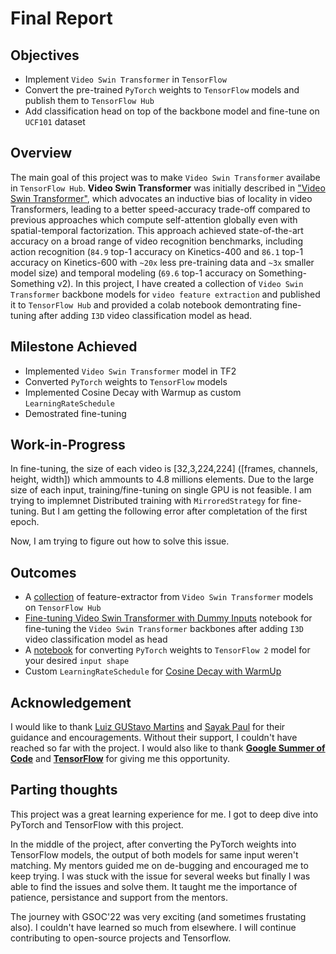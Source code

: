 # Final Report

## Objectives

* Implement  `Video Swin Transformer` in `TensorFlow`
* Convert the pre-trained `PyTorch` weights to `TensorFlow` models and publish them to `TensorFlow Hub`
* Add classification head on top of the backbone model and fine-tune on `UCF101` dataset 

## Overview
The main goal of this project was to make `Video Swin Transformer` availabe in `TensorFlow Hub`. **Video Swin Transformer** was initially described in ["Video Swin Transformer"](https://arxiv.org/abs/2106.13230), which advocates an inductive bias of locality in video Transformers, leading to a better speed-accuracy trade-off compared to previous approaches which compute self-attention globally even with spatial-temporal factorization.  This approach achieved state-of-the-art accuracy on a broad range of video recognition benchmarks, including action recognition (`84.9` top-1 accuracy on Kinetics-400 and `86.1` top-1 accuracy on Kinetics-600 with `~20x` less pre-training data and `~3x` smaller model size) and temporal modeling (`69.6` top-1 accuracy on Something-Something v2). In this project, I have created a collection of `Video Swin Transformer` backbone models for `video feature extraction` and published it to `TensorFlow Hub` and provided a colab notebook demontrating  fine-tuning after adding `I3D` video classification model as head.

## Milestone Achieved

* Implemented `Video Swin Transformer` model in TF2
* Converted `PyTorch` weights to `TensorFlow` models
* Implemented Cosine Decay with Warmup as custom `LearningRateSchedule` 
* Demostrated fine-tuning


## Work-in-Progress
In fine-tuning, the size of each video is [32,3,224,224] ([frames, channels, height, width]) which ammounts to 4.8 millions elements. Due to the large size of each input, training/fine-tuning on single GPU is not feasible. I am trying to implemnet Distributed training with `MirroredStrategy` for fine-tuning. But I am getting the following error after completation of the first epoch. 

Now, I am trying to figure out how to solve this issue.

## Outcomes

* A [collection](https://tfhub.dev/shoaib6174) of feature-extractor from `Video Swin Transformer` models on `TensorFlow Hub`
* [Fine-tuning Video Swin Transformer with Dummy Inputs](https://colab.research.google.com/drive/1G05XzCNccm9XtMGvYjaeUIliq-z0-Ect) notebook for fine-tuning the  `Video Swin Transformer` backbones after adding `I3D` video classification model as head
* A [notebook](https://colab.research.google.com/drive/1sZIM7_OV1__CFV-WSQguOOZ8VyOsDaGM) for converting `PyTorch` weights to `TensorFlow 2` model for your desired `input shape`
* Custom `LearningRateSchedule` for [Cosine Decay with WarmUp]()

## Acknowledgement 

I would like to thank [Luiz GUStavo Martins](https://www.linkedin.com/in/luiz-gustavo-martins-64ab5891/) and  [Sayak Paul](https://www.linkedin.com/in/sayak-paul/) for their guidance and encouragements. Without their support, I couldn't have reached so far with the project. I would also like to thank [**Google Summer of Code**](https://summerofcode.withgoogle.com) and [**TensorFlow**](https://www.tensorflow.org) for giving me this opportunity.


## Parting thoughts 
This project was a great learning experience for me. I got to deep dive into PyTorch and TensorFlow with this project.

In the middle of the project, after converting the PyTorch weights into TensorFlow models, the output of both models for same input weren't matching. My mentors guided me on de-bugging and encouraged me to keep trying. I was stuck with the issue for several weeks but finally I was able to find the issues and solve them. It taught me the importance of patience, persistance and support from the mentors. 

The journey with GSOC'22 was very exciting (and sometimes frustating also). I couldn't have learned so much from elsewhere. I will continue contributing to open-source projects and Tensorflow. 




